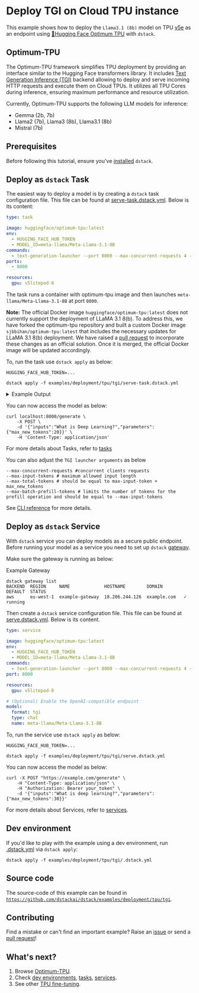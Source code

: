 # Deploy TGI on Cloud TPU instance

This example shows how to deploy the `Llama3.1 (8b)` model on TPU [v5e](https://cloud.google.com/tpu/docs/v5e) as an endpoint using [🤗Hugging Face Optimum TPU](https://github.com/huggingface/optimum-tpu) with `dstack`. 

## Optimum-TPU

The Optimum-TPU framework simplifies TPU deployment by providing an interface similar to the Hugging Face transformers library. It includes [Text Generation Inference (TGI)](https://github.com/huggingface/optimum-tpu/tree/main/text-generation-inference) backend 
allowing to deploy and serve incoming HTTP requests and execute them on Cloud TPUs.
It utilizes all TPU Cores during inference, ensuring maximum performance and resource utilization.

Currently, Optimum-TPU supports the following LLM models for inference:

- Gemma (2b, 7b)
- Llama2 (7b), Llama3 (8b), Llama3.1 (8b)
- Mistral (7b)

## Prerequisites

Before following this tutorial, ensure you've [installed](https://dstack.ai/docs/installation) `dstack`.


## Deploy as `dstack` Task
The easiest way to deploy a model is by creating a `dstack` task configuration file. This file can be found at [serve-task.dstack.yml](serve-task.dstack.yml). Below is its content:

```yaml
type: task

image: huggingface/optimum-tpu:latest
env:
  - HUGGING_FACE_HUB_TOKEN
  - MODEL_ID=meta-llama/Meta-Llama-3.1-8B
commands:
  - text-generation-launcher --port 8000 --max-concurrent-requests 4 --max-input-tokens 128 --max-total-tokens 150 --max-batch-prefill-tokens 128
ports:
  - 8000

resources:
  gpu: v5litepod-8
```
The task runs a container with optimum-tpu image and then launches `meta-llama/Meta-Llama-3.1-8B` at port `8000`.


**Note:** The official Docker image `huggingface/optimum-tpu:latest` does not currently support the deployment of LLaMA 3.1 8(b). 
To address this, we have forked the optimum-tpu repository and built a custom Docker image `sjbbihan/optimum-tpu:latest` that includes the necessary updates 
for LLaMA 3.1 8(b) deployment. We have raised a [pull request](https://github.com/huggingface/optimum-tpu/pull/85) to incorporate these changes as an official solution. 
Once it is merged, the official Docker image will be updated accordingly.


To, run the task use `dstack apply` as below:

```shell
HUGGING_FACE_HUB_TOKEN=...

dstack apply -f examples/deployment/tpu/tgi/serve-task.dstack.yml
```

<details>
<summary>Example Output</summary>
Warming up the model can take 5+ minutes as indicated in the below output.

```shell
2024-08-11T08:31:15.18 INFO text_generation_router: router/src/main.rs:357: Using config Some(Llama)
2024-08-11T08:31:15.18 WARN text_generation_router: router/src/main.rs:384: Invalid hostname, defaulting to 0.0.0.0
2024-08-11T08:32:59.35 INFO text_generation_router::server: router/src/server.rs:1618: Warming up model
2024-08-11T08:32:59.35 INFO text_generation_launcher: Warmup (this can take several minutes)
2024-08-11T08:35:46.57 INFO text_generation_launcher: Warmup done
2024-08-11T08:35:46.57 INFO text_generation_router::server: router/src/server.rs:1645: Using scheduler V2
2024-08-11T08:35:46.57 INFO text_generation_router::server: router/src/server.rs:1651: Setting max batch total tokens to 150
2024-08-11T08:35:46.64 INFO text_generation_router::server: router/src/server.rs:1889: Connected

```
</details>

You can now access the model as below:
```shell
curl localhost:8000/generate \
    -X POST \
    -d '{"inputs":"What is Deep Learning?","parameters":{"max_new_tokens":20}}' \
    -H 'Content-Type: application/json'
```
For more details about Tasks, refer to [tasks](https://dstack.ai/docs/concepts/tasks)

You can also adjust the `TGI launcher arguments` as below
```shell
--max-concurrent-requests #concurrent clients requests 
--max-input-tokens # maximum allowed input length
--max-total-tokens # should be equal to max-input-token + max_new_tokens
--max-batch-prefill-tokens # limits the number of tokens for the prefill operation and should be equal to --max-input-tokens
```
See [CLI reference](https://huggingface.co/docs/text-generation-inference/en/basic_tutorials/launcher) for more details.

## Deploy as `dstack` Service

With `dstack` service you can deploy models as a secure public endpoint. Before running your model as a service you need to set up `dstack` [gateway](https://dstack.ai/docs/concepts/gateways/).

Make sure the gateway is running as below:

Example Gateway
```shell 
dstack gateway list
BACKEND  REGION     NAME             HOSTNAME        DOMAIN        DEFAULT  STATUS  
aws      eu-west-1  example-gateway  18.206.244.126  example.com   ✓        running 
```

Then create a `dstack` service configuration file. This file can be found at [serve.dstack.yml](serve.dstack.yml). Below is its content.
```yaml
type: service

image: huggingface/optimum-tpu:latest
env:
  - HUGGING_FACE_HUB_TOKEN
  - MODEL_ID=meta-llama/Meta-Llama-3.1-8B
commands:
  - text-generation-launcher --port 8000 --max-concurrent-requests 4 --max-input-tokens 128 --max-total-tokens 150 --max-batch-prefill-tokens 128
port: 8000

resources:
  gpu: v5litepod-8

# (Optional) Enable the OpenAI-compatible endpoint
model:
  format: tgi
  type: chat
  name: meta-llama/Meta-Llama-3.1-8B
```

To, run the service use `dstack apply` as below:

```shell
HUGGING_FACE_HUB_TOKEN=...

dstack apply -f examples/deployment/tpu/tgi/serve.dstack.yml
```
You can now access the model as below:

```shell
curl -X POST "https://example.com/generate" \
    -H "Content-Type: application/json" \
    -H "Authorization: Bearer your_token" \
    -d '{"inputs":"What is deep learning?","parameters":{"max_new_tokens":30}}'                       
```
For more details about Services, refer to [services](https://dstack.ai/docs/concepts/services).

## Dev environment

If you'd like to play with the example using a dev environment, run
[.dstack.yml](.dstack.yml) via `dstack apply`:

```shell
dstack apply -f examples/deployment/tpu/tgi/.dstack.yml 
```

## Source code

The source-code of this example can be found in  [`https://github.com/dstackai/dstack/examples/deployment/tpu/tgi`](https://github.com/dstackai/dstack/blob/master/examples/deployment/tpu/tgi).

## Contributing

Find a mistake or can't find an important example? Raise an [issue](https://github.com/dstackai/dstack/issues) or send a [pull request](https://github.com/dstackai/dstack/tree/master/examples)!

## What's next?

1. Browse [Optimum-TPU](https://github.com/huggingface/optimum-tpu).
2. Check [dev environments](https://dstack.ai/docs/dev-environments), [tasks](https://dstack.ai/docs/tasks), 
   [services](https://dstack.ai/docs/services).
3. See other [TPU fine-tuning](https://github.com/dstackai/dstack/blob/master/examples/fine-tuning/tpu).

